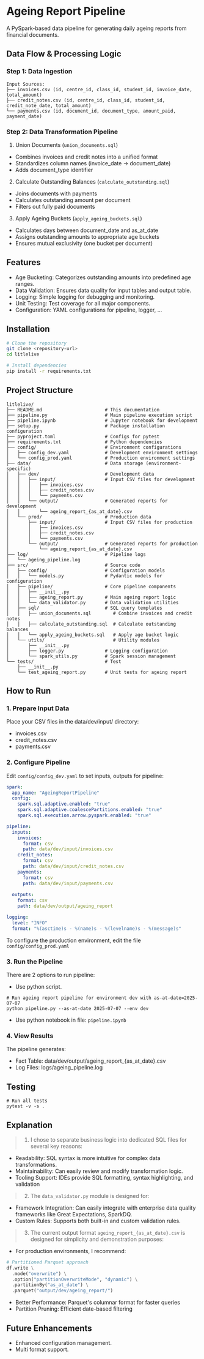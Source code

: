 # Ageing Report Pipeline

A PySpark-based data pipeline for generating daily ageing reports from financial documents.

## Data Flow & Processing Logic
### Step 1: Data Ingestion
```
Input Sources:
├── invoices.csv (id, centre_id, class_id, student_id, invoice_date, total_amount)
├── credit_notes.csv (id, centre_id, class_id, student_id, credit_note_date, total_amount)
└── payments.csv (id, document_id, document_type, amount_paid, payment_date)
```

### Step 2: Data Transformation Pipeline

1. Union Documents (```union_documents.sql```)
- Combines invoices and credit notes into a unified format
- Standardizes column names (invoice_date → document_date)
- Adds document_type identifier

2. Calculate Outstanding Balances (```calculate_outstanding.sql```)
- Joins documents with payments
- Calculates outstanding amount per document
- Filters out fully paid documents

3. Apply Ageing Buckets (```apply_ageing_buckets.sql```)
- Calculates days between document_date and as_at_date
- Assigns outstanding amounts to appropriate age buckets
- Ensures mutual exclusivity (one bucket per document)

## Features
- Age Bucketing: Categorizes outstanding amounts into predefined age ranges.
- Data Validation: Ensures data quality for input tables and output table.
- Logging: Simple logging for debugging and monitoring.
- Unit Testing: Test coverage for all major components.
- Configuration: YAML configurations for pipeline, logger, ...

## Installation
```bash
# Clone the repository
git clone <repository-url>
cd litlelive

# Install dependencies
pip install -r requirements.txt
```

## Project Structure
```shell
litlelive/
├── README.md                       # This documentation
├── pipeline.py                     # Main pipeline execution script
├── pipeline.ipynb                  # Jupyter notebook for development
├── setup.py                        # Package installation configuration
├── pyproject.toml                  # Configs for pytest
├── requirements.txt                # Python dependencies
├── config/                         # Environment configurations
│   ├── config_dev.yaml             # Development environment settings
│   └── config_prod.yaml            # Production environment settings
├── data/                           # Data storage (environment-specific)
│   ├── dev/                        # Development data
│   │   ├── input/                  # Input CSV files for development
│   │   │   ├── invoices.csv
│   │   │   ├── credit_notes.csv
│   │   │   └── payments.csv
│   │   └── output/                 # Generated reports for development
│   │       └── ageing_report_{as_at_date}.csv
│   └── prod/                       # Production data
│       ├── input/                  # Input CSV files for production
│       │   ├── invoices.csv
│       │   ├── credit_notes.csv
│       │   └── payments.csv
│       └── output/                 # Generated reports for production
│           └── ageing_report_{as_at_date}.csv
├── log/                            # Pipeline logs
│   └── ageing_pipeline.log
├── src/                            # Source code
│   ├── config/                     # Configuration models
│   │   └── models.py               # Pydantic models for configuration
│   ├── pipeline/                   # Core pipeline components
│   │   ├── __init__.py
│   │   ├── ageing_report.py        # Main ageing report logic
│   │   └── data_validator.py       # Data validation utilities
│   ├── sql/                        # SQL query templates
│   │   ├── union_documents.sql        # Combine invoices and credit notes
│   │   ├── calculate_outstanding.sql  # Calculate outstanding balances
│   │   └── apply_ageing_buckets.sql   # Apply age bucket logic
│   └── utils/                         # Utility modules
│       ├── __init__.py
│       ├── logger.py               # Logging configuration
│       └── spark_utils.py          # Spark session management
└── tests/                          # Test
    ├── __init__.py
    └── test_ageing_report.py       # Unit tests for ageing report
```


## How to Run
### 1. Prepare Input Data
Place your CSV files in the data/dev/input/ directory:
- invoices.csv
- credit_notes.csv
- payments.csv

### 2. Configure Pipeline
Edit ```config/config_dev.yaml``` to set inputs, outputs for pipeline:
```yaml
spark:
  app_name: "AgeingReportPipeline"
  config:
    spark.sql.adaptive.enabled: "true"
    spark.sql.adaptive.coalescePartitions.enabled: "true"
    spark.sql.execution.arrow.pyspark.enabled: "true"

pipeline:
  inputs:
    invoices:
      format: csv
      path: data/dev/input/invoices.csv
    credit_notes:
      format: csv
      path: data/dev/input/credit_notes.csv
    payments:
      format: csv
      path: data/dev/input/payments.csv
  
  outputs:
    format: csv
    path: data/dev/output/ageing_report

logging:
  level: "INFO"
  format: "%(asctime)s - %(name)s - %(levelname)s - %(message)s"
```

To configure the production environment, edit the file ```config/config_prod.yaml```

### 3. Run the Pipeline
There are 2 options to run pipeline:

- Use python script.
```shell
# Run ageing report pipeline for environment dev with as-at-date=2025-07-07
python pipeline.py --as-at-date 2025-07-07 --env dev
```

- Use python notebook in file: ```pipeline.ipynb```

### 4. View Results
The pipeline generates:
- Fact Table: data/dev/output/ageing_report_{as_at_date}.csv
- Log Files: logs/ageing_pipeline.log


## Testing
```shell
# Run all tests
pytest -v -s .
```

## Explanation
> 1. I chose to separate business logic into dedicated SQL files for several key reasons:

- Readability: SQL syntax is more intuitive for complex data transformations.
- Maintainability: Can easily review and modify transformation logic.
- Tooling Support: IDEs provide SQL formatting, syntax highlighting, and validation


> 2. The ```data_validator.py``` module is designed for:

- Framework Integration: Can easily integrate with enterprise data quality frameworks like Great Expectations, SparkDQ.
- Custom Rules: Supports both built-in and custom validation rules.

> 3. The current output format ```ageing_report_{as_at_date}.csv``` is designed for simplicity and demonstration purposes:

- For production environments, I recommend:
```python
# Partitioned Parquet approach
df.write \
  .mode("overwrite") \
  .option("partitionOverwriteMode", "dynamic") \
  .partitionBy("as_at_date") \
  .parquet("output/dev/ageing_report/")
```
- Better Performance: Parquet's columnar format for faster queries
- Partition Pruning: Efficient date-based filtering

## Future Enhancements
- Enhanced configuration management.
- Multi format support.
